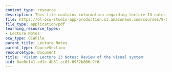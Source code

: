 ```yaml
---
content_type: resource
description: This file contains information regarding lecture 13 notes.
file: https://ol-ocw-studio-app-production.s3.amazonaws.com/courses/9-04-sensory-systems-fall-2013/8ae8e141ed1c4b81cc016932b806c2f8_MIT9_04F13_Vis13.pdf
file_type: application/pdf
learning_resource_types:
- Lecture Notes
ocw_type: OCWFile
parent_title: Lecture Notes
parent_type: CourseSection
resourcetype: Document
title: 'Vision Lecture 13 Notes: Review of the visual system'
uid: 8ae8e141-ed1c-4b81-cc01-6932b806c2f8
---
```


